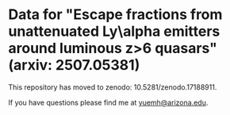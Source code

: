 # Data for "Escape fractions from unattenuated Ly\alpha emitters around luminous z>6 quasars" (arxiv: 2507.05381)

This repository has moved to zenodo: 10.5281/zenodo.17188911.

If you have questions please find me at yuemh@arizona.edu.
